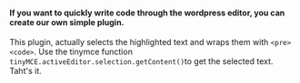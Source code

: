 #### If you want to quickly write code through the wordpress editor, you can create our own simple plugin.
This plugin, actually selects the highlighted text and wraps them with `<pre><code>`. Use the tinymce function `tinyMCE.activeEditor.selection.getContent()`to get the selected text. Taht's it.
